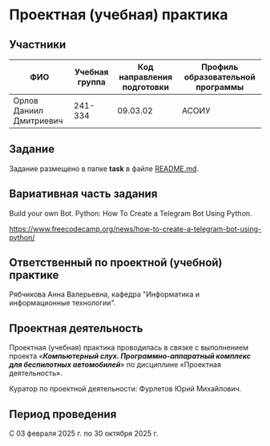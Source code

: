 # Проектная (учебная) практика

## Участники

| ФИО | Учебная группа | Код направления подготовки | Профиль образовательной программы |
|-|-|-|-|
| Орлов Даниил Дмитриевич | 241-334 | 09.03.02 | АСОИУ |

## Задание

Задание размещено в папке **task** в файле [README.md](task/README.md).

## Вариативная часть задания

Build your own Bot. Python: How To Create a Telegram Bot Using Python.

https://www.freecodecamp.org/news/how-to-create-a-telegram-bot-using-python/

## Ответственный по проектной (учебной) практике

Рябчикова Анна Валерьевна, кафедра "Информатика и информационные технологии".

## Проектная деятельность

Проектная (учебная) практика проводилась в связке с выполнением проекта «***Компьютерный слух. Программно-аппаратный комплекс для беспилотных автомобилей***» по дисциплине «Проектная деятельность».

Куратор по проектной деятельности: Фурлетов Юрий Михайлович.

## Период проведения

С 03 февраля 2025 г. по 30 октября 2025 г.
